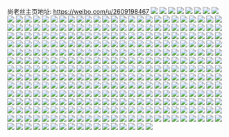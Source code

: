 尚老丝主页地址: https://weibo.com/u/2609198467 
![](https://wx4.sinaimg.cn/mw2000/9b853583ly1h8wn7t3u5qj223f2tne84.jpg) 
![](https://wx4.sinaimg.cn/mw2000/9b853583ly1h8wn7u99ywj226d2z41l0.jpg) 
![](https://wx4.sinaimg.cn/mw2000/9b853583ly1h8u4u6lq23j22802yo1l0.jpg) 
![](https://wx4.sinaimg.cn/mw2000/9b853583ly1h8u4u9fe70j23402c0kjm.jpg) 
![](https://wx4.sinaimg.cn/mw2000/9b853583ly1h8ma8zw2ojj22622w2u0x.jpg) 
![](https://wx4.sinaimg.cn/mw2000/9b853583ly1h8lxvdofhxj22802yoqv7.jpg) 
![](https://wx4.sinaimg.cn/mw2000/9b853583ly1h8lxve1m26j20u0140aeu.jpg) 
![](https://wx4.sinaimg.cn/mw2000/9b853583ly1h8gogr8ribj21zs2npu0y.jpg) 
![](https://wx4.sinaimg.cn/mw2000/9b853583ly1h8fc4as1gkj22802yoqv6.jpg) 
![](https://wx4.sinaimg.cn/mw2000/9b853583ly1h8fc48zfpaj22bw36chdv.jpg) 
![](https://wx4.sinaimg.cn/mw2000/9b853583ly1h8fc4bih0tj20vv18m480.jpg) 
![](https://wx4.sinaimg.cn/mw2000/9b853583ly1h8aotds6chj22802yonpe.jpg) 
![](https://wx4.sinaimg.cn/mw2000/9b853583ly1h88gja7a91j22c0340npe.jpg) 
![](https://wx4.sinaimg.cn/mw2000/9b853583ly1h88gjbd5etj22802yohdv.jpg) 
![](https://wx4.sinaimg.cn/mw2000/9b853583ly1h88gjcnh1dj22802yo4qr.jpg) 
![](https://wx4.sinaimg.cn/mw2000/9b853583ly1h84xkg5m91j23402c0b2c.jpg) 
![](https://wx4.sinaimg.cn/mw2000/9b853583ly1h84xkhn94uj20we14j13c.jpg) 
![](https://wx4.sinaimg.cn/mw2000/9b853583ly1h80bqn4az0j22802yokjo.jpg) 
![](https://wx4.sinaimg.cn/mw2000/9b853583ly1h80bqk1nkhj22802yoqv8.jpg) 
![](https://wx4.sinaimg.cn/mw2000/9b853583ly1h7xynuw5pfj21oj28q1ky.jpg) 
![](https://wx4.sinaimg.cn/mw2000/9b853583ly1h7xynwkccpj22802you0z.jpg) 
![](https://wx4.sinaimg.cn/mw2000/9b853583ly1h7xynsvyboj22b1359hdv.jpg) 
![](https://wx4.sinaimg.cn/mw2000/9b853583ly1h7xyny78pzj22c0340b2b.jpg) 
![](https://wx4.sinaimg.cn/mw2000/9b853583ly1h7xyonxg82j22c03407wj.jpg) 
![](https://wx4.sinaimg.cn/mw2000/9b853583ly1h7xyom89moj21400u0gw9.jpg) 
![](https://wx4.sinaimg.cn/mw2000/9b853583ly1h7qzcgnl8yj222r2rou0y.jpg) 
![](https://wx4.sinaimg.cn/mw2000/9b853583ly1h7lafnf634j22bi34lqv7.jpg) 
![](https://wx4.sinaimg.cn/mw2000/9b853583ly1h7lafl161bj22802xt7wj.jpg) 
![](https://wx4.sinaimg.cn/mw2000/9b853583ly1h7ixohl0ntj231b29z1kz.jpg) 
![](https://wx4.sinaimg.cn/mw2000/9b853583ly1h7ixol3w5fj22c03401l1.jpg) 
![](https://wx4.sinaimg.cn/mw2000/9b853583ly1h7axzwpmiwj23402c0kjn.jpg) 
![](https://wx4.sinaimg.cn/mw2000/9b853583ly1h7axzz6th9j228030zqhj.jpg) 
![](https://wx4.sinaimg.cn/mw2000/9b853583ly1h7ay003q5zj22c0340n83.jpg) 
![](https://wx4.sinaimg.cn/mw2000/9b853583ly1h7a15j0nzlj20r10xs3zz.jpg) 
![](https://wx4.sinaimg.cn/mw2000/9b853583ly1h7a15iubjqj21400u0q9o.jpg) 
![](https://wx4.sinaimg.cn/mw2000/9b853583ly1h7a15ilz0gj20u0140jxm.jpg) 
![](https://wx4.sinaimg.cn/mw2000/9b853583ly1h79u1d13nkj23402c0kjm.jpg) 
![](https://wx4.sinaimg.cn/mw2000/9b853583ly1h73zbfp6tnj21sc2dskjm.jpg) 
![](https://wx4.sinaimg.cn/mw2000/9b853583ly1h73zbe1grsj22c035cqsc.jpg) 
![](https://wx4.sinaimg.cn/mw2000/9b853583ly1h73zbigw8jj21sc2dse82.jpg) 
![](https://wx4.sinaimg.cn/mw2000/9b853583ly1h72urh65p0j22802yo19c.jpg) 
![](https://wx4.sinaimg.cn/mw2000/9b853583ly1h72urdhrr8j22802yox6r.jpg) 
![](https://wx4.sinaimg.cn/mw2000/9b853583ly1h72urkcyn1j22802zbx6q.jpg) 
![](https://wx4.sinaimg.cn/mw2000/9b853583ly1h72opdu10cj20u0140mzq.jpg) 
![](https://wx4.sinaimg.cn/mw2000/9b853583ly1h72ope369xj20u0140thf.jpg) 
![](https://wx4.sinaimg.cn/mw2000/9b853583ly1h72open2xqj21400u040r.jpg) 
![](https://wx4.sinaimg.cn/mw2000/9b853583ly1h72opeb5cnj21400u00v1.jpg) 
![](https://wx4.sinaimg.cn/mw2000/9b853583ly1h72opf2l80j20u0140gsx.jpg) 
![](https://wx4.sinaimg.cn/mw2000/9b853583ly1h6y6kfgsh4j20wi17c42p.jpg) 
![](https://wx4.sinaimg.cn/mw2000/9b853583ly1h6y6khtnguj20u0140nas.jpg) 
![](https://wx4.sinaimg.cn/mw2000/9b853583ly1h6y6kh9c7mj22c03404qq.jpg) 
![](https://wx4.sinaimg.cn/mw2000/9b853583ly1h6y6ke8p1wj215c0v0n1v.jpg) 
![](https://wx4.sinaimg.cn/mw2000/9b853583ly1h6y6kitirnj20qx0hyn25.jpg) 
![](https://wx4.sinaimg.cn/mw2000/9b853583ly1h6qadd4afmj22802yokhr.jpg) 
![](https://wx4.sinaimg.cn/mw2000/9b853583ly1h6qadfk7gpj22802yok7j.jpg) 
![](https://wx4.sinaimg.cn/mw2000/9b853583ly1h6qad97x7vj22562uw4qr.jpg) 
![](https://wx4.sinaimg.cn/mw2000/9b853583ly1h6qadgqdvwj22802yo7wj.jpg) 
![](https://wx4.sinaimg.cn/mw2000/9b853583ly1h6qadhkxdzj21yt2lowo1.jpg) 
![](https://wx4.sinaimg.cn/mw2000/9b853583ly1h6qadtgerxj23402c0x6q.jpg) 
![](https://wx4.sinaimg.cn/mw2000/9b853583ly1h6nv553r1rj227y30wnae.jpg) 
![](https://wx4.sinaimg.cn/mw2000/9b853583ly1h6nv56q1r7j22802yo7wj.jpg) 
![](https://wx4.sinaimg.cn/mw2000/9b853583ly1h6nv58dm4lj22802yoe83.jpg) 
![](https://wx4.sinaimg.cn/mw2000/9b853583ly1h6nv5blrq4j22802yo1l0.jpg) 
![](https://wx4.sinaimg.cn/mw2000/9b853583ly1h6nv5ebeouj21ho1zkhdt.jpg) 
![](https://wx4.sinaimg.cn/mw2000/9b853583ly1h6nv5ddgpfj223s2t1b2b.jpg) 
![](https://wx4.sinaimg.cn/mw2000/9b853583ly1h6k3kpk7wsj22802xktl7.jpg) 
![](https://wx4.sinaimg.cn/mw2000/9b853583ly1h6k3knohocj22bz32bnpg.jpg) 
![](https://wx4.sinaimg.cn/mw2000/9b853583ly1h6gw7o40n9j23402c0kce.jpg) 
![](https://wx4.sinaimg.cn/mw2000/9b853583ly1h6gw7pp2rbj22802yotn9.jpg) 
![](https://wx4.sinaimg.cn/mw2000/9b853583ly1h6ccue6k6mj23402c0npf.jpg) 
![](https://wx4.sinaimg.cn/mw2000/9b853583ly1h6ar13x9w2j20qw0zuk19.jpg) 
![](https://wx4.sinaimg.cn/mw2000/9b853583ly1h67rfnsnmxj21sc2dsk2i.jpg) 
![](https://wx4.sinaimg.cn/mw2000/9b853583ly1h66gknn6w4j22802yoqv7.jpg) 
![](https://wx4.sinaimg.cn/mw2000/9b853583ly1h66gkrmmotj22802you0y.jpg) 
![](https://wx4.sinaimg.cn/mw2000/9b853583ly1h66gkk6ag3j222a2r14qr.jpg) 
![](https://wx4.sinaimg.cn/mw2000/9b853583ly1h66gkpq4t4j223k2srqfo.jpg) 
![](https://wx4.sinaimg.cn/mw2000/9b853583ly1h647mgk32xj221j2q1hdv.jpg) 
![](https://wx4.sinaimg.cn/mw2000/9b853583ly1h647md3u66j22802yob2c.jpg) 
![](https://wx4.sinaimg.cn/mw2000/9b853583ly1h647mfgws3j22ei30p4qr.jpg) 
![](https://wx4.sinaimg.cn/mw2000/9b853583ly1h625fr5x0sj22c0340nji.jpg) 
![](https://wx4.sinaimg.cn/mw2000/9b853583ly1h625ft2v6sj22c0340khz.jpg) 
![](https://wx4.sinaimg.cn/mw2000/9b853583ly1h625fvdy2ij22c0340twt.jpg) 
![](https://wx4.sinaimg.cn/mw2000/9b853583ly1h625fx7y5kj23402c0e82.jpg) 
![](https://wx4.sinaimg.cn/mw2000/9b853583ly1h60mamn12hj22c03407wj.jpg) 
![](https://wx4.sinaimg.cn/mw2000/9b853583ly1h60maj4tpzj22c03407rf.jpg) 
![](https://wx4.sinaimg.cn/mw2000/9b853583ly1h60mageoayj22c0340kjn.jpg) 
![](https://wx4.sinaimg.cn/mw2000/9b853583ly1h60hui01oyj22bo36fdt4.jpg) 
![](https://wx4.sinaimg.cn/mw2000/9b853583ly1h60hughy0dj22802yo4bl.jpg) 
![](https://wx4.sinaimg.cn/mw2000/9b853583ly1h5so0gjxgaj22802yoe82.jpg) 
![](https://wx4.sinaimg.cn/mw2000/9b853583ly1h5qcch0kxsj22c0340npe.jpg) 
![](https://wx4.sinaimg.cn/mw2000/9b853583ly1h5qccl16htj22802yoqv7.jpg) 
![](https://wx4.sinaimg.cn/mw2000/9b853583ly1h5nwh31tguj22802yo7wi.jpg) 
![](https://wx4.sinaimg.cn/mw2000/9b853583ly1h5nwh2090sj22802you0y.jpg) 
![](https://wx4.sinaimg.cn/mw2000/9b853583ly1h5hz30gb1rj20ug0mudoa.jpg) 
![](https://wx4.sinaimg.cn/mw2000/9b853583ly1h5hz35iahij23402c0qv8.jpg) 
![](https://wx4.sinaimg.cn/mw2000/9b853583ly1h51wf6pmthj22802yo4qr.jpg) 
![](https://wx4.sinaimg.cn/mw2000/9b853583ly1h51wf4bpvmj228030r4qr.jpg) 
![](https://wx4.sinaimg.cn/mw2000/9b853583ly1h51tb8ae9ej21j521ju0x.jpg) 
![](https://wx4.sinaimg.cn/mw2000/9b853583ly1h4v0fjd63uj22c036ihdv.jpg) 
![](https://wx4.sinaimg.cn/mw2000/9b853583ly1h4v0fttmz1j22by33y4qq.jpg) 
![](https://wx4.sinaimg.cn/mw2000/9b853583ly1h4v0g2bzrrj22c03401kx.jpg) 
![](https://wx4.sinaimg.cn/mw2000/9b853583ly1h4v0f4lfybj23402c01kz.jpg) 
![](https://wx4.sinaimg.cn/mw2000/9b853583ly1h4v0gknrmcj22c03404qq.jpg) 
![](https://wx4.sinaimg.cn/mw2000/9b853583ly1h4v0h6cz68j22c03401l0.jpg) 
![](https://wx4.sinaimg.cn/mw2000/9b853583ly1h4q2s1gn6pj21zw2nv4qq.jpg) 
![](https://wx4.sinaimg.cn/mw2000/9b853583ly1h4g7he76b7j22802you0y.jpg) 
![](https://wx4.sinaimg.cn/mw2000/9b853583ly1h4g7h9a94vj22da1rzhdu.jpg) 
![](https://wx4.sinaimg.cn/mw2000/9b853583ly1h4g7hb5bauj21w02ipx6q.jpg) 
![](https://wx4.sinaimg.cn/mw2000/9b853583ly1h4g7hcg9shj22c0340kjm.jpg) 
![](https://wx4.sinaimg.cn/mw2000/9b853583ly1h4g7h2ff85j22802yoe83.jpg) 
![](https://wx4.sinaimg.cn/mw2000/9b853583ly1h4g7gotqcyj22802yoe83.jpg) 
![](https://wx4.sinaimg.cn/mw2000/9b853583ly1h4g7h4sm7bj22c0340b2b.jpg) 
![](https://wx4.sinaimg.cn/mw2000/9b853583ly1h4ekl44dftj20u0140afq.jpg) 
![](https://wx4.sinaimg.cn/mw2000/9b853583ly1h4ekl7bcufj20u0140gq8.jpg) 
![](https://wx4.sinaimg.cn/mw2000/9b853583ly1h4ekl61uamj20u0140gqh.jpg) 
![](https://wx4.sinaimg.cn/mw2000/9b853583ly1h4ekl69buyj20u0140q98.jpg) 
![](https://wx4.sinaimg.cn/mw2000/9b853583ly1h4ekl5olpkj22802yohdu.jpg) 
![](https://wx4.sinaimg.cn/mw2000/9b853583ly1h4ekl6vudqj20u0140tk0.jpg) 
![](https://wx4.sinaimg.cn/mw2000/9b853583ly1h4ekl3x233j20u0140wlx.jpg) 
![](https://wx4.sinaimg.cn/mw2000/9b853583ly1h4ekl73uccj20u0140474.jpg) 
![](https://wx4.sinaimg.cn/mw2000/9b853583ly1h4ekmx978dj22c0340u11.jpg) 
![](https://wx4.sinaimg.cn/mw2000/9b853583ly1h4ekmv3baej23402c01l1.jpg) 
![](https://wx4.sinaimg.cn/mw2000/9b853583ly1h4ekn25arpj23402c0x6t.jpg) 
![](https://wx4.sinaimg.cn/mw2000/9b853583ly1h4eldhzs3rj22c03404qs.jpg) 
![](https://wx4.sinaimg.cn/mw2000/9b853583ly1h4ekgaqyybj22c0340kjn.jpg) 
![](https://wx4.sinaimg.cn/mw2000/9b853583ly1h4ekgbddtqj20rq0kstfa.jpg) 
![](https://wx4.sinaimg.cn/mw2000/9b853583gy1h4ab3pbqwtj22c03404qs.jpg) 
![](https://wx4.sinaimg.cn/mw2000/9b853583gy1h4ab7hq5gdj23402c04qr.jpg) 
![](https://wx4.sinaimg.cn/mw2000/9b853583gy1h4ab7drom9j22c0340x6q.jpg) 
![](https://wx4.sinaimg.cn/mw2000/9b853583gy1h4ab7fm9bej22qb21qqv6.jpg) 
![](https://wx4.sinaimg.cn/mw2000/9b853583gy1h47p5l6325j22c0340npg.jpg) 
![](https://wx4.sinaimg.cn/mw2000/9b853583gy1h47p5uakoij23402c07wj.jpg) 
![](https://wx4.sinaimg.cn/mw2000/9b853583gy1h47p5xgo07j22c03407wk.jpg) 
![](https://wx4.sinaimg.cn/mw2000/9b853583gy1h47p5y0bc8j20u0140tha.jpg) 
![](https://wx4.sinaimg.cn/mw2000/9b853583gy1h47p5ss7d1j22c0340000.jpg) 
![](https://wx4.sinaimg.cn/mw2000/9b853583gy1h47p5h87imj20u0140wus.jpg) 
![](https://wx4.sinaimg.cn/mw2000/9b853583ly1h46ho5i461j224s2zhx6q.jpg) 
![](https://wx4.sinaimg.cn/mw2000/9b853583ly1h44hu6s59kj22802you0y.jpg) 
![](https://wx4.sinaimg.cn/mw2000/9b853583ly1h44hu9dtfej21400u0aq4.jpg) 
![](https://wx4.sinaimg.cn/mw2000/9b853583ly1h44hu5wbx5j21ho1zke81.jpg) 
![](https://wx4.sinaimg.cn/mw2000/9b853583ly1h44hu8dglij23402c04qt.jpg) 
![](https://wx4.sinaimg.cn/mw2000/9b853583ly1h3xqp11wbej21400u07oh.jpg) 
![](https://wx4.sinaimg.cn/mw2000/9b853583ly1h3xqp0kjcij21400u0tej.jpg) 
![](https://wx4.sinaimg.cn/mw2000/9b853583ly1h3xqp1o8kjj21wi2jcqv5.jpg) 
![](https://wx4.sinaimg.cn/mw2000/9b853583ly1h3us5h4tyaj22802yoe82.jpg) 
![](https://wx4.sinaimg.cn/mw2000/9b853583ly1h3us5g934tj22802yokjm.jpg) 
![](https://wx4.sinaimg.cn/mw2000/9b853583ly1h3t2jfh499j21400u0wpo.jpg) 
![](https://wx4.sinaimg.cn/mw2000/9b853583ly1h3t2hyucj2j20zo11swjk.jpg) 
![](https://wx4.sinaimg.cn/mw2000/9b853583ly1h3t2je99vuj21s02dchdt.jpg) 
![](https://wx4.sinaimg.cn/mw2000/9b853583ly1h3t30zh4vjj22802you0y.jpg) 
![](https://wx4.sinaimg.cn/mw2000/9b853583ly1h3t2jd0sxvj22c0340x6q.jpg) 
![](https://wx4.sinaimg.cn/mw2000/9b853583ly1h3t2jetcduj20u0140qb6.jpg) 
![](https://wx4.sinaimg.cn/mw2000/9b853583ly1h3swooyjktj22802yoe82.jpg) 
![](https://wx4.sinaimg.cn/mw2000/9b853583ly1h3swon1doaj22802yo4qr.jpg) 
![](https://wx4.sinaimg.cn/mw2000/9b853583ly1h3sworvoq9j22802yonpe.jpg) 
![](https://wx4.sinaimg.cn/mw2000/9b853583ly1h3swou5g38j22802yohdu.jpg) 
![](https://wx4.sinaimg.cn/mw2000/9b853583ly1h3swp4m4v5j22c0340kjn.jpg) 
![](https://wx4.sinaimg.cn/mw2000/9b853583ly1h3swoxx2otj22c0340kjn.jpg) 
![](https://wx4.sinaimg.cn/mw2000/9b853583ly1h3swp1xh0ej22802yo4qr.jpg) 
![](https://wx4.sinaimg.cn/mw2000/9b853583ly1h3swp71cqmj22802yokjm.jpg) 
![](https://wx4.sinaimg.cn/mw2000/9b853583ly1h3swozh5qhj21lb22znpd.jpg) 
![](https://wx4.sinaimg.cn/mw2000/9b853583ly1h3lusydkcsj23402c0npg.jpg) 
![](https://wx4.sinaimg.cn/mw2000/9b853583ly1h3lusvjyc2j21400u0anq.jpg) 
![](https://wx4.sinaimg.cn/mw2000/9b853583ly1h3lut0lfw2j21400u0thy.jpg) 
![](https://wx4.sinaimg.cn/mw2000/9b853583ly1h3lut0628gj223s2t1npe.jpg) 
![](https://wx4.sinaimg.cn/mw2000/9b853583ly1h3lusv0n34j22802uvnpf.jpg) 
![](https://wx4.sinaimg.cn/mw2000/9b853583ly1h3k8v59cnxj22802yoqv7.jpg) 
![](https://wx4.sinaimg.cn/mw2000/9b853583ly1h3k8v63gtuj22c03404qq.jpg) 
![](https://wx4.sinaimg.cn/mw2000/9b853583ly1h3bn6j0uisj23401r07wi.jpg) 
![](https://wx4.sinaimg.cn/mw2000/9b853583ly1h3bn6jrdmlj21o0280npd.jpg) 
![](https://wx4.sinaimg.cn/mw2000/9b853583ly1h3bn6hzan2j21mf27pe81.jpg) 
![](https://wx4.sinaimg.cn/mw2000/9b853583ly1h3bn6kdpmlj21o02807wh.jpg) 
![](https://wx4.sinaimg.cn/mw2000/9b853583ly1h3bifenqhyj21lu254b2a.jpg) 
![](https://wx4.sinaimg.cn/mw2000/9b853583ly1h3bifgo1fcj227e2xub2b.jpg) 
![](https://wx4.sinaimg.cn/mw2000/9b853583ly1h3bifdg46zj23402c0e83.jpg) 
![](https://wx4.sinaimg.cn/mw2000/9b853583ly1h2vbivpzi2j21o02807wi.jpg) 
![](https://wx4.sinaimg.cn/mw2000/9b853583ly1h2t23obqr5j21hc23z1ky.jpg) 
![](https://wx4.sinaimg.cn/mw2000/9b853583ly1h2t23rjbjbj22c03407wk.jpg) 
![](https://wx4.sinaimg.cn/mw2000/9b853583ly1h2t23mtyh0j21hn212b2a.jpg) 
![](https://wx4.sinaimg.cn/mw2000/9b853583ly1h2qsfwgihqj21401hcwy5.jpg) 
![](https://wx4.sinaimg.cn/mw2000/9b853583ly1h2qsfw4rnuj213m0u0476.jpg) 
![](https://wx4.sinaimg.cn/mw2000/9b853583ly1h2qsfwozjsj20wi17nqax.jpg) 
![](https://wx4.sinaimg.cn/mw2000/9b853583ly1h2qsfxjo2mj21o0280u0x.jpg) 
![](https://wx4.sinaimg.cn/mw2000/9b853583ly1h2naws92z2j21o0280kjl.jpg) 
![](https://wx4.sinaimg.cn/mw2000/9b853583ly1h2nawt72kqj21nz1nze81.jpg) 
![](https://wx4.sinaimg.cn/mw2000/9b853583ly1h2nawtyjwzj21o0280qv5.jpg) 
![](https://wx4.sinaimg.cn/mw2000/9b853583ly1h29g2xbv88j20zo10rn1t.jpg) 
![](https://wx4.sinaimg.cn/mw2000/9b853583ly1h29g2x0cp1j20u00u0tdn.jpg) 
![](https://wx4.sinaimg.cn/mw2000/9b853583ly1h29g2xzrn4j20u014045e.jpg) 
![](https://wx4.sinaimg.cn/mw2000/9b853583ly1h29g2yejzpj20u0140476.jpg) 
![](https://wx4.sinaimg.cn/mw2000/9b853583ly1h29g2ypqiwj20u0140gtq.jpg) 
![](https://wx4.sinaimg.cn/mw2000/9b853583ly1h29g2zk4s6j20u014014n.jpg) 
![](https://wx4.sinaimg.cn/mw2000/9b853583ly1h281zv7s1fj21400u0wmu.jpg) 
![](https://wx4.sinaimg.cn/mw2000/9b853583ly1h281xmld35j21400u01br.jpg) 
![](https://wx4.sinaimg.cn/mw2000/9b853583ly1h281y3sgbtj233c2bi4qs.jpg) 
![](https://wx4.sinaimg.cn/mw2000/9b853583ly1h281y4ofeaj21400u0k2r.jpg) 
![](https://wx4.sinaimg.cn/mw2000/9b853583ly1h281xol5ulj22wb2687wk.jpg) 
![](https://wx4.sinaimg.cn/mw2000/9b853583ly1h281y5npuaj22zj28q1kz.jpg) 
![](https://wx4.sinaimg.cn/mw2000/9b853583ly1h1vhn7s8pjj21o0280hdt.jpg) 
![](https://wx4.sinaimg.cn/mw2000/9b853583ly1h1agzn6cu6j21n025znpd.jpg) 
![](https://wx4.sinaimg.cn/mw2000/9b853583ly1h1agzmjny0j21n927bqv5.jpg) 
![](https://wx4.sinaimg.cn/mw2000/9b853583ly1h174vmt5x6j21o0280npd.jpg) 
![](https://wx4.sinaimg.cn/mw2000/9b853583ly1h174vm5b4jj21o0280qv5.jpg) 
![](https://wx4.sinaimg.cn/mw2000/9b853583ly1h174vnfnipj21o0280qv5.jpg) 
![](https://wx4.sinaimg.cn/mw2000/9b853583ly1h174voebk2j21o02801ky.jpg) 
![](https://wx4.sinaimg.cn/mw2000/9b853583ly1h174zmfwhuj22c0340kjl.jpg) 
![](https://wx4.sinaimg.cn/mw2000/9b853583ly1h0vn5p6akjj21o0280npd.jpg) 
![](https://wx4.sinaimg.cn/mw2000/9b853583ly1h0vn5pwe20j21o0280qv5.jpg) 
![](https://wx4.sinaimg.cn/mw2000/9b853583ly1h0vn5qo0gej21o027gkjl.jpg) 
![](https://wx4.sinaimg.cn/mw2000/9b853583ly1h0vn5r96xnj21o0280npd.jpg) 
![](https://wx4.sinaimg.cn/mw2000/9b853583ly1h0mk8d5c4bj22c033zb2a.jpg) 
![](https://wx4.sinaimg.cn/mw2000/9b853583ly1h0mk8elz89j22c13401ky.jpg) 
![](https://wx4.sinaimg.cn/mw2000/9b853583ly1gzy9z3z95vj21o02801kx.jpg) 
![](https://wx4.sinaimg.cn/mw2000/9b853583ly1gzy9z390lgj21o0280b29.jpg) 
![](https://wx4.sinaimg.cn/mw2000/9b853583ly1gzy9z66s5kj21o02801kx.jpg) 
![](https://wx4.sinaimg.cn/mw2000/9b853583ly1gzy9z4nln2j21mc25skjl.jpg) 
![](https://wx4.sinaimg.cn/mw2000/9b853583ly1gzr1dmxlvlj22c033yu0y.jpg) 
![](https://wx4.sinaimg.cn/mw2000/9b853583ly1gz1s1p7ohuj21mj262b29.jpg) 
![](https://wx4.sinaimg.cn/mw2000/9b853583ly1gz1s1il2kbj21o0280hdt.jpg) 
![](https://wx4.sinaimg.cn/mw2000/9b853583ly1gxxh4f83wfj21o0280b29.jpg) 
![](https://wx4.sinaimg.cn/mw2000/9b853583ly1gxxh4fxj4ij21o0280b29.jpg) 
![](https://wx4.sinaimg.cn/mw2000/9b853583ly1gxqi2g0j70j228r2zq1l2.jpg) 
![](https://wx4.sinaimg.cn/mw2000/9b853583ly1gxqi2a33zfj21nz278b2a.jpg) 
![](https://wx4.sinaimg.cn/mw2000/9b853583ly1gxqi2jmrrwj22c1340qv7.jpg) 
![](https://wx4.sinaimg.cn/mw2000/9b853583ly1gxeuto2tajj21o027zx6p.jpg) 
![](https://wx4.sinaimg.cn/mw2000/9b853583ly1gw83tjh91lj22c03407wj.jpg) 
![](https://wx4.sinaimg.cn/mw2000/9b853583ly1gw83thclgyj21n8280b2a.jpg) 
![](https://wx4.sinaimg.cn/mw2000/9b853583ly1gw83tkt6ryj226e31sqv6.jpg) 
![](https://wx4.sinaimg.cn/mw2000/9b853583ly1gw83tm8e24j22ao3407wj.jpg) 
![](https://wx4.sinaimg.cn/mw2000/002QzVIfly1gvg2vvaetdj61o01nkkjl02.jpg) 
![](https://wx4.sinaimg.cn/mw2000/002QzVIfly1gv0d50nykvj61m5264b2902.jpg) 
![](https://wx4.sinaimg.cn/mw2000/002QzVIfly1gv0d53wqkgj61o0280qv502.jpg) 
![](https://wx4.sinaimg.cn/mw2000/9b853583ly1gu2njstw48j21o027r1ky.jpg) 
![](https://wx4.sinaimg.cn/mw2000/9b853583ly1gu2njr9ec1j22c0340u10.jpg) 
![](https://wx4.sinaimg.cn/mw2000/9b853583ly1gu2njufi1wj2340340hdu.jpg) 
![](https://wx4.sinaimg.cn/mw2000/9b853583ly1gqat92o7x4j22c0340qvc.jpg) 
![](https://wx4.sinaimg.cn/mw2000/9b853583ly1gpoc9n1u19j22c0340e81.jpg) 
![](https://wx4.sinaimg.cn/mw2000/9b853583ly1gpoc9pct0ij22bl340kjm.jpg) 
![](https://wx4.sinaimg.cn/mw2000/9b853583ly1gpoc9r0in1j23402c07wh.jpg) 
![](https://wx4.sinaimg.cn/mw2000/9b853583ly1gplqfh5ntyj22c0340b29.jpg) 
![](https://wx4.sinaimg.cn/mw2000/9b853583ly1gplqfn89j5j22b9340kjn.jpg) 
![](https://wx4.sinaimg.cn/mw2000/9b853583ly1gplqfic0uwj22c03407wi.jpg) 
![](https://wx4.sinaimg.cn/mw2000/9b853583ly1gplqs9thhoj223k2tdnpe.jpg) 
![](https://wx4.sinaimg.cn/mw2000/9b853583ly1gplqflam00j22c0340e84.jpg) 
![](https://wx4.sinaimg.cn/mw2000/9b853583ly1gplqfpaqltj22bz2bz4qq.jpg) 
![](https://wx4.sinaimg.cn/mw2000/9b853583ly1gplqrxwpbzj21fo12sjz6.jpg) 
![](https://wx4.sinaimg.cn/mw2000/9b853583ly1gplqrz6rbhj22c02c04qr.jpg) 
![](https://wx4.sinaimg.cn/mw2000/9b853583ly1gplqfo6y9vj217b1667wh.jpg) 
![](https://wx4.sinaimg.cn/mw2000/9b853583ly1gn3kqqsrikj22bh2wb1kz.jpg) 
![](https://wx4.sinaimg.cn/mw2000/9b853583ly1gl52ko95btj22c02x07wj.jpg) 
![](https://wx4.sinaimg.cn/mw2000/9b853583ly1gkli30s5dhj21431hc7kv.jpg) 
![](https://wx4.sinaimg.cn/mw2000/9b853583ly1gkli32hfc8j21431hcwtf.jpg) 
![](https://wx4.sinaimg.cn/mw2000/9b853583ly1gkli31humxj210v1hc4gu.jpg) 
![](https://wx4.sinaimg.cn/mw2000/9b853583ly1gkli333tntj21431hcn8w.jpg) 
![](https://wx4.sinaimg.cn/mw2000/9b853583ly1gkli3jqca1j20vc14l0x8.jpg) 
![](https://wx4.sinaimg.cn/mw2000/9b853583ly1gkli320sldj21431hcaod.jpg) 
![](https://wx4.sinaimg.cn/mw2000/9b853583ly1gkli33jhewj21431hck5h.jpg) 
![](https://wx4.sinaimg.cn/mw2000/9b853583ly1gkli34m2eoj20zw1hcdtt.jpg) 
![](https://wx4.sinaimg.cn/mw2000/9b853583ly1gklidz7ds4j21431hcgwl.jpg) 
![](https://wx4.sinaimg.cn/mw2000/9b853583ly1ggsybt378uj21vo2j3qv6.jpg) 
![](https://wx4.sinaimg.cn/mw2000/9b853583ly1ggsybv9vfsj21w02ionpe.jpg) 
![](https://wx4.sinaimg.cn/mw2000/9b853583ly1ggahncwnwgj21u01u0e81.jpg) 
![](https://wx4.sinaimg.cn/mw2000/9b853583ly1ggahndqx61j21ho20a1ky.jpg) 
![](https://wx4.sinaimg.cn/mw2000/9b853583ly1gg2lve6rovj21ho1zkx6p.jpg) 
![](https://wx4.sinaimg.cn/mw2000/9b853583ly1gg2lvconzdj21u01u0b29.jpg) 
![](https://wx4.sinaimg.cn/mw2000/9b853583ly1gg2lvfmtbhj21w02d0hdu.jpg) 
![](https://wx4.sinaimg.cn/mw2000/9b853583ly1gg2lveuhxzj21u01u07wh.jpg) 
![](https://wx4.sinaimg.cn/mw2000/9b853583ly1gg2lvhaifej21w02ionpe.jpg) 
![](https://wx4.sinaimg.cn/mw2000/9b853583ly1gg2lvg0qj1j213z13zdsc.jpg) 
![](https://wx4.sinaimg.cn/mw2000/9b853583ly1gfvgdfmhvkj20zk18gtt4.jpg) 
![](https://wx4.sinaimg.cn/mw2000/9b853583ly1gfvgdekrwbj22c02x0b2a.jpg) 
![](https://wx4.sinaimg.cn/mw2000/9b853583ly1gfu6nct907j22c0340x6q.jpg) 
![](https://wx4.sinaimg.cn/mw2000/9b853583ly1gfoufktqpxj21ho1hou0x.jpg) 
![](https://wx4.sinaimg.cn/mw2000/9b853583ly1gfouflgs0xj21hn1v3b29.jpg) 
![](https://wx4.sinaimg.cn/mw2000/9b853583ly1gfd4dsw3aqj21ho1zke82.jpg) 
![](https://wx4.sinaimg.cn/mw2000/9b853583ly1gez5uyxx8vj216o16otnz.jpg) 
![](https://wx4.sinaimg.cn/mw2000/9b853583ly1gez5uxt7yaj216o16ok9x.jpg) 
![](https://wx4.sinaimg.cn/mw2000/9b853583ly1gek0pv7di3j21ho1zke81.jpg) 
![](https://wx4.sinaimg.cn/mw2000/9b853583ly1gek0prqaeqj21ho1zkhdt.jpg) 
![](https://wx4.sinaimg.cn/mw2000/9b853583ly1gdr4yuovk7j21w02iox6p.jpg) 
![](https://wx4.sinaimg.cn/mw2000/9b853583ly1gdr4ywt6b5j22c0340x6q.jpg) 
![](https://wx4.sinaimg.cn/mw2000/9b853583ly1gc32rzvks4j2253253kjm.jpg) 
![](https://wx4.sinaimg.cn/mw2000/9b853583ly1gc32s0l46tj21w02d0qv5.jpg) 
![](https://wx4.sinaimg.cn/mw2000/9b853583gy1gau8snjxq3j21ho1zk1ky.jpg) 
![](https://wx4.sinaimg.cn/mw2000/9b853583gy1gau8spyd85j22c02x0e82.jpg) 
![](https://wx4.sinaimg.cn/mw2000/9b853583gy1gau8sl2ddrj23402c0qv9.jpg) 
![](https://wx4.sinaimg.cn/mw2000/9b853583ly1g77hf7sqmbj22c02c04qr.jpg) 
![](https://wx4.sinaimg.cn/mw2000/9b853583ly1g77hf8lhjej21o0230qv5.jpg) 
![](https://wx4.sinaimg.cn/mw2000/9b853583ly1g6gf0kwu60j21o0280e82.jpg) 
![](https://wx4.sinaimg.cn/mw2000/9b853583ly1g6gf0t4pnoj22c02c0x6q.jpg) 
![](https://wx4.sinaimg.cn/mw2000/9b853583ly1g6gf0dzxbqj20vc136qcy.jpg) 
![](https://wx4.sinaimg.cn/mw2000/9b853583ly1g6gf0yhuqcj21o022zqv5.jpg) 
![](https://wx4.sinaimg.cn/mw2000/9b853583gy1g6ecgmtvxrj20u00u0tiu.jpg) 
![](https://wx4.sinaimg.cn/mw2000/9b853583gy1g6ecgngrhlj20u011in97.jpg) 
![](https://wx4.sinaimg.cn/mw2000/9b853583gy1g6ecgo471lj20u0140qfv.jpg) 
![](https://wx4.sinaimg.cn/mw2000/9b853583gy1g6ecgm5x7fj20u00u0qcj.jpg) 
![](https://wx4.sinaimg.cn/mw2000/9b853583ly1g51icjf4ghj21o02804qq.jpg) 
![](https://wx4.sinaimg.cn/mw2000/9b853583ly1g51ickckg7j21o02807wi.jpg) 
![](https://wx4.sinaimg.cn/mw2000/9b853583ly1g4y5exxu61j22c02c04qr.jpg) 
![](https://wx4.sinaimg.cn/mw2000/9b853583ly1g4y5ezeogpj22c02c07wi.jpg) 
![](https://wx4.sinaimg.cn/mw2000/9b853583ly1g4h986ebjgj21w02d07wi.jpg) 
![](https://wx4.sinaimg.cn/mw2000/9b853583ly1g3qi6x93dwj21yt1ytkjm.jpg) 
![](https://wx4.sinaimg.cn/mw2000/9b853583ly1g3qi6uhfahj226h26hu0x.jpg) 
![](https://wx4.sinaimg.cn/mw2000/9b853583ly1g2as0nofbvj21w02cz4qq.jpg) 
![](https://wx4.sinaimg.cn/mw2000/9b853583ly1g2as0oz0jmj22c02x0hdv.jpg) 
![](https://wx4.sinaimg.cn/mw2000/9b853583gy1g29gh9vhycj21o0280u0y.jpg) 
![](https://wx4.sinaimg.cn/mw2000/9b853583gy1g29gh3r7m3j227z2sukjq.jpg) 
![](https://wx4.sinaimg.cn/mw2000/9b853583gy1g29ghmgbykj22c02x0x6t.jpg) 
![](https://wx4.sinaimg.cn/mw2000/9b853583gy1g29ghpmktij22c02c0kjm.jpg) 
![](https://wx4.sinaimg.cn/mw2000/9b853583gy1g282wsp99qj22c0340u0y.jpg) 
![](https://wx4.sinaimg.cn/mw2000/9b853583gy1g282wpp2axj21w02d0u0x.jpg) 
![](https://wx4.sinaimg.cn/mw2000/9b853583gy1g282wvmck8j21w02d01ky.jpg) 
![](https://wx4.sinaimg.cn/mw2000/9b853583gy1g282wxudwvj21w02d0kjl.jpg) 
![](https://wx4.sinaimg.cn/mw2000/9b853583gy1g282wyl3trj20u011in27.jpg) 
![](https://wx4.sinaimg.cn/mw2000/9b853583gy1g282x0dz36j22c02wzu0x.jpg) 
![](https://wx4.sinaimg.cn/mw2000/9b853583gy1g25v4l1hvzj22c02x0u0y.jpg) 
![](https://wx4.sinaimg.cn/mw2000/9b853583gy1g25v5fz91jj22c02x0hdu.jpg) 
![](https://wx4.sinaimg.cn/mw2000/9b853583gy1g25v5o1qvzj21w02d0u0x.jpg) 
![](https://wx4.sinaimg.cn/mw2000/9b853583gy1g25v4h2slvj22c02wzhdu.jpg) 
![](https://wx4.sinaimg.cn/mw2000/9b853583gy1g24ur06c6uj22in1x0x6s.jpg) 
![](https://wx4.sinaimg.cn/mw2000/9b853583ly1g049pcy41bj21w02d01ky.jpg) 
![](https://wx4.sinaimg.cn/mw2000/9b853583ly1g049pcfo69j21sg28k4qp.jpg) 
![](https://wx4.sinaimg.cn/mw2000/9b853583ly1g049pbnlx9j22c02c0npl.jpg) 
![](https://wx4.sinaimg.cn/mw2000/9b853583ly1g04a226n9jj21sg28k4qp.jpg) 
![](https://wx4.sinaimg.cn/mw2000/9b853583ly1fzi8qg1jvnj22c02c0kjm.jpg) 
![](https://wx4.sinaimg.cn/mw2000/9b853583ly1fzi8qglnghj21sc28fnpd.jpg) 
![](https://wx4.sinaimg.cn/mw2000/9b853583ly1fydi1eznxlj20qo0qo0zp.jpg) 
![](https://wx4.sinaimg.cn/mw2000/9b853583ly1fydi1duvlbj20qo0zkk1v.jpg) 
![](https://wx4.sinaimg.cn/mw2000/9b853583ly1fydi1fj1ffj20qo0xcgu3.jpg) 
![](https://wx4.sinaimg.cn/mw2000/9b853583gy1fybc4fzdboj22c02c0qv6.jpg) 
![](https://wx4.sinaimg.cn/mw2000/9b853583gy1fybc4hkuywj21o0230b29.jpg) 
![](https://wx4.sinaimg.cn/mw2000/9b853583gy1fya7wm3p1yj22c02c0kjm.jpg) 
![](https://wx4.sinaimg.cn/mw2000/9b853583gy1fya7wfuoeij22c02c01l8.jpg) 
![](https://wx4.sinaimg.cn/mw2000/9b853583gy1fya7wa35h3j21o022zx6p.jpg) 
![](https://wx4.sinaimg.cn/mw2000/9b853583gy1fya7wbteztj22c02c04qq.jpg) 
![](https://wx4.sinaimg.cn/mw2000/9b853583ly1fw7ydcb92wj21w02d0x6r.jpg) 
![](https://wx4.sinaimg.cn/mw2000/9b853583ly1fw7ydb47cqj21sg28ke5f.jpg) 
![](https://wx4.sinaimg.cn/mw2000/9b853583ly1ftbprurfgpj21w02d04qq.jpg) 
![](https://wx4.sinaimg.cn/mw2000/9b853583ly1ftbprvtbitj21w02d04qq.jpg) 
![](https://wx4.sinaimg.cn/mw2000/9b853583ly1ftbprtjjjbj21w02d07wi.jpg) 
![](https://wx4.sinaimg.cn/mw2000/9b853583ly1ft0iqpr1emj21cf1cfqft.jpg) 
![](https://wx4.sinaimg.cn/mw2000/9b853583ly1ft0iqooo9vj21w02jbe88.jpg) 
![](https://wx4.sinaimg.cn/mw2000/9b853583ly1ft0iqqsqcej22c01rrx6p.jpg) 
![](https://wx4.sinaimg.cn/mw2000/9b853583ly1ft0iqs0l03j22c02c04qs.jpg) 
![](https://wx4.sinaimg.cn/mw2000/9b853583ly1fr8ovfk2nwj20qo0qogv0.jpg) 
![](https://wx4.sinaimg.cn/mw2000/9b853583ly1fr8ovi1nq1j20u0140qah.jpg) 
![](https://wx4.sinaimg.cn/mw2000/9b853583ly1fr8ovr6knoj20qo0qo7dg.jpg) 
![](https://wx4.sinaimg.cn/mw2000/9b853583ly1fr8vbq4xv3j216o1kwqv6.jpg) 
![](https://wx4.sinaimg.cn/mw2000/9b853583ly1fr8vbr1wrqj20qo0zk164.jpg) 
![](https://wx4.sinaimg.cn/mw2000/9b853583ly1fr8ovc9a9aj20u01404qp.jpg) 
